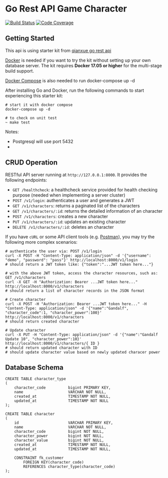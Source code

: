 
# Go Rest API Game Character

[![Build Status](https://github.com/HikvIneH/go-rest-game-character/workflows/build/badge.svg)](https://github.com/HikvIneH/go-rest-game-character/actions?query=workflow%3Abuild)
[![Code Coverage](https://codecov.io/gh/HikvIneH/go-rest-game-character/branch/master/graph/badge.svg)](https://codecov.io/gh/HikvIneH/go-rest-game-character)

## Getting Started

This api is using starter kit from [qianxue go rest api](https://github.com/qiangxue/go-rest-ap)


[Docker](https://www.docker.com/get-started) is needed if you want to try the kit without setting up your
own database server. The kit requires **Docker 17.05 or higher** for the multi-stage build support.

[Docker Compose](https://docs.docker.com/compose/) is also needed to run docker-compose up -d

After installing Go and Docker, run the following commands to start experiencing this starter kit:

```shell
# start it with docker compose
docker-compose up -d

# to check on unit test 
~ make test

```
Notes:
- Postgresql will use port 5432
- 


## CRUD Operation

RESTful API server running at `http://127.0.0.1:8000`. It provides the following endpoints:

* `GET /healthcheck`: a healthcheck service provided for health checking purpose (needed when implementing a server cluster)
* `POST /v1/login`: authenticates a user and generates a JWT
* `GET /v1/characters`: returns a paginated list of the characters
* `GET /v1/characters/:id`: returns the detailed information of an character
* `POST /v1/characters`: creates a new character
* `PUT /v1/characters/:id`: updates an existing character
* `DELETE /v1/characters/:id`: deletes an character


If you have `cURL` or some API client tools (e.g. [Postman](https://www.getpostman.com/)), you may try the following 
more complex scenarios:

```shell
# authenticate the user via: POST /v1/login
curl -X POST -H "Content-Type: application/json" -d '{"username": "demo", "password": "pass"}' http://localhost:8000/v1/login
# should return a JWT token like: {"token":"...JWT token here..."}

# with the above JWT token, access the character resources, such as: GET /v1/characters
curl -X GET -H "Authorization: Bearer ...JWT token here..." http://localhost:8000/v1/characters
# should return a list of character records in the JSON format

# Create character
curl -X POST -H "Authorization: Bearer ...JWT token here..." -H "Content-Type: application/json" -d '{"name":"Gandalf", "character_code":1, "character_power":100}' http://localhost:8000/v1/characters
# should return created character

# Update character
curl -X PUT -H "Content-Type: application/json" -d '{"name":"Gandalf Update 10", "character_power":10}' http://localhost:8000/v1/characters/{ ID }
# should return updated character with ID
# should update character value based on newly updated characer power
```

## Database Schema

```
CREATE TABLE character_type
(
    character_code          bigint PRIMARY KEY,
    name                    VARCHAR NOT NULL,
    created_at              TIMESTAMP NOT NULL,
    updated_at              TIMESTAMP NOT NULL
);

CREATE TABLE character
(
    id                      VARCHAR PRIMARY KEY,
    name                    VARCHAR NOT NULL,
    character_code          bigint NOT NULL,
    character_power         bigint NOT NULL,
    character_value         bigint NOT NULL,
    created_at              TIMESTAMP NOT NULL,
    updated_at              TIMESTAMP NOT NULL,

    CONSTRAINT fk_customer
        FOREIGN KEY(character_code) 
        REFERENCES character_type(character_code)
);
```